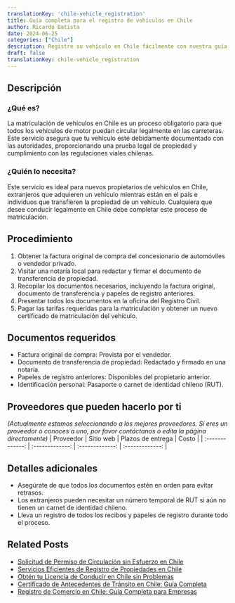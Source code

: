 ```yaml
---
translationKey: 'chile-vehicle_registration'
title: Guía completa para el registro de vehículos en Chile
author: Ricardo Batista
date: 2024-06-25
categories: ["Chile"]
description: Registre su vehículo en Chile fácilmente con nuestra guía paso a paso y obtenga todos los documentos requeridos sin esfuerzo.
draft: false
translationKey: chile-vehicle_registration
---
```


## Descripción
### ¿Qué es?
La matriculación de vehículos en Chile es un proceso obligatorio para que todos los vehículos de motor puedan circular legalmente en las carreteras. Este servicio asegura que tu vehículo esté debidamente documentado con las autoridades, proporcionando una prueba legal de propiedad y cumplimiento con las regulaciones viales chilenas.

### ¿Quién lo necesita?
Este servicio es ideal para nuevos propietarios de vehículos en Chile, extranjeros que adquieren un vehículo mientras están en el país e individuos que transfieren la propiedad de un vehículo. Cualquiera que desee conducir legalmente en Chile debe completar este proceso de matriculación.

## Procedimiento

1. Obtener la factura original de compra del concesionario de automóviles o vendedor privado.
2. Visitar una notaría local para redactar y firmar el documento de transferencia de propiedad.
3. Recopilar los documentos necesarios, incluyendo la factura original, documento de transferencia y papeles de registro anteriores.
4. Presentar todos los documentos en la oficina del Registro Civil.
5. Pagar las tarifas requeridas para la matriculación y obtener un nuevo certificado de matriculación del vehículo.

## Documentos requeridos

- Factura original de compra: Provista por el vendedor.
- Documento de transferencia de propiedad: Redactado y firmado en una notaría.
- Papeles de registro anteriores: Disponibles del propietario anterior.
- Identificación personal: Pasaporte o carnet de identidad chileno (RUT).

## Proveedores que pueden hacerlo por ti
_(Actualmente estamos seleccionando a los mejores proveedores. Si eres un proveedor o conoces a uno, por favor contáctanos o edita la página directamente)_
| Proveedor       |     Sitio web    |     Plazos de entrega    |       Costo      |
| :-------------: | :-------------: |  :-------------: | :-------------: |

## Detalles adicionales

- Asegúrate de que todos los documentos estén en orden para evitar retrasos.
- Los extranjeros pueden necesitar un número temporal de RUT si aún no tienen un carnet de identidad chileno.
- Lleva un registro de todos los recibos y papeles de registro durante todo el proceso.


## Related Posts

- [Solicitud de Permiso de Circulación sin Esfuerzo en Chile](https://tramitit.com/es/guides/chile/permiso_de_circulación/)
- [Servicios Eficientes de Registro de Propiedades en Chile](https://tramitit.com/es/guides/chile/inscripción_en_el_registro_de_propiedad/)
- [Obtén tu Licencia de Conducir en Chile sin Problemas](https://tramitit.com/es/guides/chile/licencia_de_conducir/)
- [Certificado de Antecedentes de Tránsito en Chile: Guía Completa](https://tramitit.com/es/guides/chile/certificado_de_antecedentes_de_tránsito/)
- [Registro de Comercio en Chile: Guía Completa para Empresas](https://tramitit.com/es/guides/chile/inscripción_en_el_registro_de_comercio/)